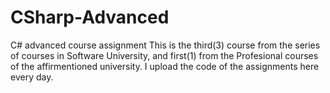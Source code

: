 # CSharp-Advanced
C# advanced course assignment
This is the third(3) course from the series of courses in Software University, and first(1) from the  Profesional courses of the affirmentioned university. I upload the code of the assignments here every day.
